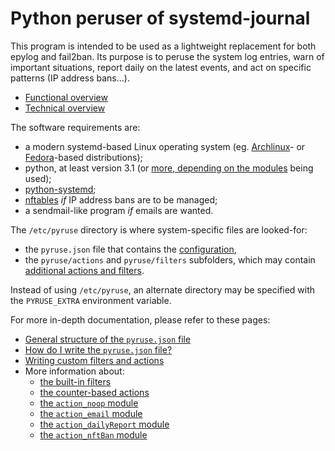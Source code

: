 # Python peruser of systemd-journal

This program is intended to be used as a lightweight replacement for both epylog and fail2ban.
Its purpose is to peruse the system log entries, warn of important situations, report daily on the latest events, and act on specific patterns (IP address bans…).

* [Functional overview](doc/intro_func.md)
* [Technical overview](doc/intro_tech.md)

The software requirements are:

* a modern systemd-based Linux operating system (eg. [Archlinux](https://archlinux.org/)- or [Fedora](https://getfedora.org/)-based distributions);
* python, at least version 3.1 (or [more, depending on the modules](doc/intro_tech.md) being used);
* [python-systemd](https://www.freedesktop.org/software/systemd/python-systemd/journal.html);
* [nftables](http://wiki.nftables.org/) _if_ IP address bans are to be managed;
* a sendmail-like program _if_ emails are wanted.

The `/etc/pyruse` directory is where system-specific files are looked-for:

* the `pyruse.json` file that contains the [configuration](doc/conffile.md),
* the `pyruse/actions` and `pyruse/filters` subfolders, which may contain [additional actions and filters](doc/customize.md).

Instead of using `/etc/pyruse`, an alternate directory may be specified with the `PYRUSE_EXTRA` environment variable.

For more in-depth documentation, please refer to these pages:

* [General structure of the `pyruse.json` file](doc/conffile.md)
* [How do I write the `pyruse.json` file?](doc/configure.md)
* [Writing custom filters and actions](doc/customize.md)
* More information about:
    - [the built-in filters](doc/builtinfilters.md)
    - [the counter-based actions](doc/counters.md)
    - [the `action_noop` module](doc/noop.md)
    - [the `action_email` module](doc/action_email.md)
    - [the `action_dailyReport` module](doc/action_dailyReport.md)
    - [the `action_nftBan` module](doc/action_nftBan.md)

